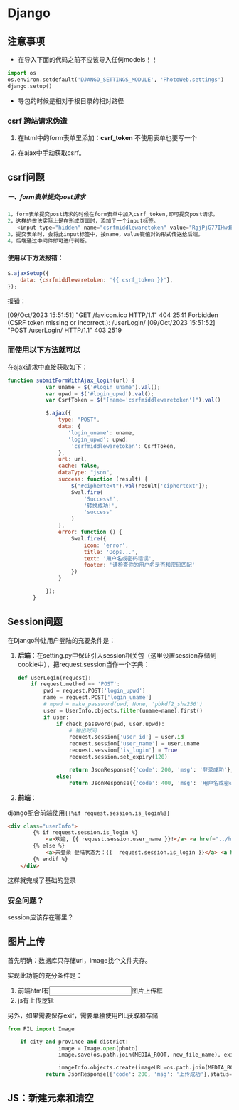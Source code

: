 # Django



## 注意事项

- 在导入下面的代码之前不应该导入任何models！！

```python
import os
os.environ.setdefault('DJANGO_SETTINGS_MODULE', 'PhotoWeb.settings')
django.setup()
```

- 导包的时候是相对于根目录的相对路径



### csrf 跨站请求伪造

1. 在html中的form表单里添加：**csrf_token** 不使用表单也要写一个

2. 在ajax中手动获取csrf。



## csrf问题

##### 一、form表单提交post请求

```csharp
1，form表单提交post请求的时候在form表单中加入csrf_token,即可提交post请求。
2，这样的做法实际上是在形成页面时，添加了一个input标签。
   <input type="hidden" name="csrfmiddlewaretoken" value="RgjPjG77IHwdExVg4k8Fe6f6KC7aDNR7cLWrT9QaQ6b5ZbAjp356y4P3w7rpKH8w">
3，提交表单时，会将此input标签中，按name，value键值对的形式传送给后端。
4，后端通过中间件即可进行判断。
```

#### 使用以下方法报错：

```js
$.ajaxSetup({
    data: {csrfmiddlewaretoken: '{{ csrf_token }}'},
});
```

报错：

[09/Oct/2023 15:51:51] "GET /favicon.ico HTTP/1.1" 404 2541
Forbidden (CSRF token missing or incorrect.): /userLogin/
[09/Oct/2023 15:51:52] "POST /userLogin/ HTTP/1.1" 403 2519





### 而使用以下方法就可以

在ajax请求中直接获取如下：

```javascript
function submitFormWithAjax_login(url) {
            var uname = $('#login_uname').val();
            var upwd = $('#login_upwd').val();
            var CsrfToken = $("[name='csrfmiddlewaretoken']").val()

            $.ajax({
                type: "POST",
                data: {
                   'login_uname': uname,
                   'login_upwd': upwd,
                    'csrfmiddlewaretoken': CsrfToken,
                },
                url: url,
                cache: false,
                dataType: "json",
                success: function (result) {
                    $("#ciphertext").val(result['ciphertext']);
                    Swal.fire(
                        'Success!',
                        '转换成功!',
                        'success'
                    )
                },
                error: function () {
                    Swal.fire({
                        icon: 'error',
                        title: 'Oops...',
                        text: '用户名或密码错误',
                        footer: '请检查你的用户名是否和密码匹配'
                    })
                }

            });
        }
```



## Session问题

在Django种让用户登陆的充要条件是：

1. **后端**：在setting.py中保证引入session相关包（这里设置session存储到cookie中），把request.session当作一个字典：

   ```python
   def userLogin(request):
       if request.method == 'POST':
           pwd = request.POST['login_upwd']
           name = request.POST['login_uname']
           # mpwd = make_password(pwd, None, 'pbkdf2_sha256')
           user = UserInfo.objects.filter(uname=name).first()
           if user:
               if check_password(pwd, user.upwd):
                   # 输出时间
                   request.session['user_id'] = user.id
                   request.session['user_name'] = user.uname
                   request.session['is_login'] = True
                   request.session.set_expiry(120)

                   return JsonResponse({'code': 200, 'msg': '登录成功'},status=200)
               else:
                   return JsonResponse({'code': 400, 'msg': '用户名或密码错误'},status=400)
   ```



2. **前端**：

django配合前端使用`{{%if request.session.is_login%}}`

```html
<div class="userInfo">
        {% if request.session.is_login %}
            <a>欢迎, {{ request.session.user_name }}!</a> <a href="../home">回到主页</a>
        {% else %}
            <a>未登录 登陆状态为：{{  request.session.is_login }}</a> <a href="/loginView">前往登录</a>
        {% endif %}
    </div>
```

这样就完成了基础的登录

### 安全问题？

session应该存在哪里？

## 图片上传

首先明确：数据库只存储url，image找个文件夹存。

实现此功能的充分条件是：

1. 前端html有<input>图片上传框
2. js有上传逻辑

另外，如果需要保存exif，需要单独使用PIL获取和存储

```python
from PIL import Image

    if city and province and district:
                image = Image.open(photo)
                image.save(os.path.join(MEDIA_ROOT, new_file_name), exif=image.info['exif'])

                imageInfo.objects.create(imageURL=os.path.join(MEDIA_ROOT, new_file_name), imageTime=info["拍摄时间"], imageLocation=city +','+ province +','+ district)
            return JsonResponse({'code': 200, 'msg': '上传成功'},status=200)
```



## JS：新建元素和清空

